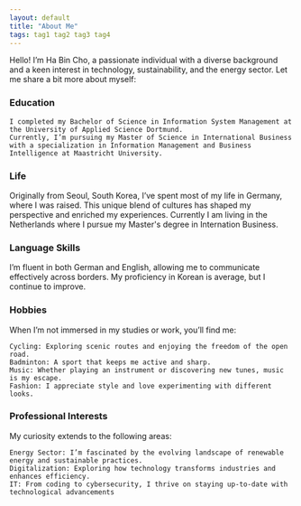 ```yaml
---
layout: default
title: "About Me"
tags: tag1 tag2 tag3 tag4
---
```


<p>
Hello! I’m Ha Bin Cho, a passionate individual with a diverse background and a keen interest in technology, sustainability, and the energy sector. Let me share a bit more about myself:

</p>

<h3>Education</h3>  

<p>

    I completed my Bachelor of Science in Information System Management at the University of Applied Science Dortmund.
    Currently, I’m pursuing my Master of Science in International Business with a specialization in Information Management and Business Intelligence at Maastricht University.
</p>
 <h3>Life</h3>
<p>
    Originally from Seoul, South Korea, I’ve spent most of my life in Germany, where I was raised. This unique blend of cultures has shaped my perspective and enriched my experiences. Currently 
    I am living in the Netherlands where I pursue my Master's degree in Internation Business.
</p>

<h3>Language Skills</h3>
<p>
    I’m fluent in both German and English, allowing me to communicate effectively across borders.
    My proficiency in Korean is average, but I continue to improve.
</p>
<h3>Hobbies</h3>
<p>
When I’m not immersed in my studies or work, you’ll find me:

    Cycling: Exploring scenic routes and enjoying the freedom of the open road.
    Badminton: A sport that keeps me active and sharp.
    Music: Whether playing an instrument or discovering new tunes, music is my escape.
    Fashion: I appreciate style and love experimenting with different looks.
</p>

<h3>Professional Interests</h3>
<p>
My curiosity extends to the following areas:

    Energy Sector: I’m fascinated by the evolving landscape of renewable energy and sustainable practices.
    Digitalization: Exploring how technology transforms industries and enhances efficiency.
    IT: From coding to cybersecurity, I thrive on staying up-to-date with technological advancements
</p>
